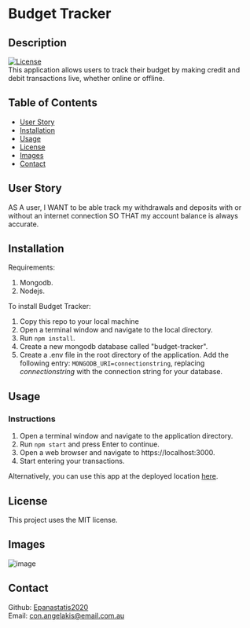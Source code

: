 # Budget Tracker

## Description

[![License](https://img.shields.io/badge/License-MIT-<Blue>.svg)](https://shields.io/)  
This application allows users to track their budget by making credit and debit transactions live, whether online or offline.

## Table of Contents

- [User Story](#userStory)
- [Installation](#installation)
- [Usage](#usage)
- [License](#license)
- [Images](#images)
- [Contact](#contact)

## User Story

AS A user, I WANT to be able track my withdrawals and deposits with or without an internet connection SO THAT my account balance is always accurate.

## Installation

Requirements:

1. Mongodb.
2. Nodejs.

To install Budget Tracker:

1. Copy this repo to your local machine
2. Open a terminal window and navigate to the local directory.
3. Run `npm install`.
4. Create a new mongodb database called "budget-tracker".
5. Create a .env file in the root directory of the application. Add the following entry:
`MONGODB_URI=connectionstring`, replacing _connectionstring_ with the connection string for your database.

## Usage

### Instructions
1. Open a terminal window and navigate to the application directory.
2. Run `npm start` and press Enter to continue.
3. Open a web browser and navigate to https://localhost:3000.
4. Start entering your transactions.

Alternatively, you can use this app at the deployed location [here](https://budget-tracker-ca.herokuapp.com/).

## License

This project uses the MIT license.

## Images

![image](https://user-images.githubusercontent.com/65388616/102434473-f2402a80-4068-11eb-93fa-aa7b2e8d383e.png)

## Contact

Github: [Epanastatis2020](https://github.com/Epanastatis2020)  
Email: <con.angelakis@email.com.au>